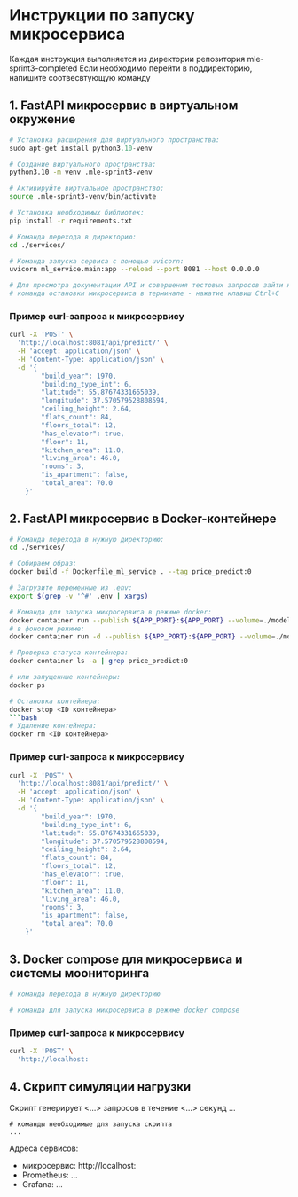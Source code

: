 # Инструкции по запуску микросервиса

Каждая инструкция выполняется из директории репозитория mle-sprint3-completed
Если необходимо перейти в поддиректорию, напишите соотвесвтующую команду

## 1. FastAPI микросервис в виртуальном окружение
```python
# Установка расширения для виртуального пространства:
sudo apt-get install python3.10-venv
```
```bash
# Создание виртуального пространства:
python3.10 -m venv .mle-sprint3-venv
```
```bash
# Активируйте виртуальное пространство:
source .mle-sprint3-venv/bin/activate
```
```bash
# Установка необходимых библиотек:
pip install -r requirements.txt
```
```bash
# Команда перехода в директорию:
cd ./services/
```
```bash
# Команда запуска сервиса с помощью uvicorn:
uvicorn ml_service.main:app --reload --port 8081 --host 0.0.0.0
```
```bash
# Для просмотра документации API и совершения тестовых запросов зайти на http://localhost::8081/docs .
# команда остановки микросервиса в терминале - нажатие клавиш Ctrl+C
```
### Пример curl-запроса к микросервису

```bash
curl -X 'POST' \
  'http://localhost:8081/api/predict/' \
  -H 'accept: application/json' \
  -H 'Content-Type: application/json' \
  -d '{
        "build_year": 1970,
        "building_type_int": 6,
        "latitude": 55.87674331665039,
        "longitude": 37.570579528808594,
        "ceiling_height": 2.64,
        "flats_count": 84,
        "floors_total": 12,
        "has_elevator": true,
        "floor": 11,
        "kitchen_area": 11.0,
        "living_area": 46.0,
        "rooms": 3,
        "is_apartment": false,
        "total_area": 70.0
    }'
```


## 2. FastAPI микросервис в Docker-контейнере

```bash
# Команда перехода в нужную директорию:
cd ./services/
```
```bash
# Собираем образ:
docker build -f Dockerfile_ml_service . --tag price_predict:0
```
```bash
# Загрузите переменные из .env:
export $(grep -v '^#' .env | xargs)
```
```bash
# Команда для запуска микросервиса в режиме docker:
docker container run --publish ${APP_PORT}:${APP_PORT} --volume=./models:/real_estate/models   --env-file .env price_predict:0
# в фоновом режиме:
docker container run -d --publish ${APP_PORT}:${APP_PORT} --volume=./models:/real_estate/models   --env-file .env price_predict:0
```
```bash
# Проверка статуса контейнера:
docker container ls -a | grep price_predict:0
```
```bash
# или запущенные контейнеры:
docker ps
```
```bash
# Остановка контейнера:
docker stop <ID контейнера>
```bash
# Удаление контейнера:
docker rm <ID контейнера>
```

### Пример curl-запроса к микросервису

```bash
curl -X 'POST' \
  'http://localhost:8081/api/predict/' \
  -H 'accept: application/json' \
  -H 'Content-Type: application/json' \
  -d '{
        "build_year": 1970,
        "building_type_int": 6,
        "latitude": 55.87674331665039,
        "longitude": 37.570579528808594,
        "ceiling_height": 2.64,
        "flats_count": 84,
        "floors_total": 12,
        "has_elevator": true,
        "floor": 11,
        "kitchen_area": 11.0,
        "living_area": 46.0,
        "rooms": 3,
        "is_apartment": false,
        "total_area": 70.0
    }'
```

## 3. Docker compose для микросервиса и системы моониторинга

```bash
# команда перехода в нужную директорию

# команда для запуска микросервиса в режиме docker compose

```

### Пример curl-запроса к микросервису

```bash
curl -X 'POST' \
  'http://localhost:
```

## 4. Скрипт симуляции нагрузки
Скрипт генерирует <...> запросов в течение <...> секунд ...

```
# команды необходимые для запуска скрипта
...
```

Адреса сервисов:
- микросервис: http://localhost:<port>
- Prometheus: ...
- Grafana: ...